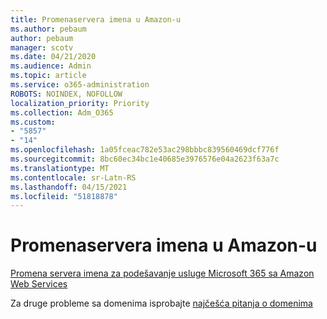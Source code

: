 ```yaml
---
title: Promenaservera imena u Amazon-u
ms.author: pebaum
author: pebaum
manager: scotv
ms.date: 04/21/2020
ms.audience: Admin
ms.topic: article
ms.service: o365-administration
ROBOTS: NOINDEX, NOFOLLOW
localization_priority: Priority
ms.collection: Adm_O365
ms.custom:
- "5857"
- "14"
ms.openlocfilehash: 1a05fceac782e53ac298bbbc839560469dcf776f
ms.sourcegitcommit: 8bc60ec34bc1e40685e3976576e04a2623f63a7c
ms.translationtype: MT
ms.contentlocale: sr-Latn-RS
ms.lasthandoff: 04/15/2021
ms.locfileid: "51818878"
---
```

# <a name="change-nameservers-at-amazon"></a>Promenaservera imena u Amazon-u

[Promena servera imena za podešavanje usluge Microsoft 365 sa Amazon Web Services](https://docs.microsoft.com/microsoft-365/admin/dns/change-nameservers-at-aws?view=o365-worldwide)

Za druge probleme sa domenima isprobajte  [najčešća pitanja o domenima](https://docs.microsoft.com/microsoft-365/admin/setup/domains-faq?view=o365-worldwide)